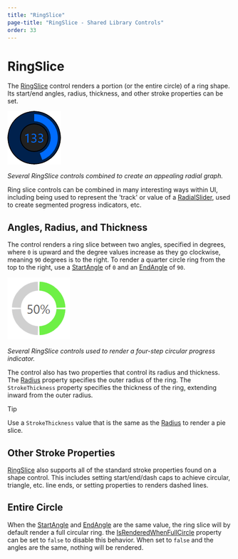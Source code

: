 ```yaml
---
title: "RingSlice"
page-title: "RingSlice - Shared Library Controls"
order: 33
---
```

# RingSlice

The [RingSlice](xref:ActiproSoftware.Windows.Controls.RingSlice) control renders a portion (or the entire circle) of a ring shape.  Its start/end angles, radius, thickness, and other stroke properties can be set.

![Screenshot](../images/ringslice-intro.png)

*Several RingSlice controls combined to create an appealing radial graph.*

Ring slice controls can be combined in many interesting ways within UI, including being used to represent the 'track' or value of a [RadialSlider](xref:ActiproSoftware.Windows.Controls.RadialSlider), used to create segmented progress indicators, etc.

## Angles, Radius, and Thickness

The control renders a ring slice between two angles, specified in degrees, where `0` is upward and the degree values increase as they go clockwise, meaning `90` degrees is to the right.  To render a quarter circle ring from the top to the right, use a [StartAngle](xref:ActiproSoftware.Windows.Controls.RingSlice.StartAngle) of `0` and an [EndAngle](xref:ActiproSoftware.Windows.Controls.RingSlice.EndAngle) of `90`.

![Screenshot](../images/ringslice-progress-indicator.png)

*Several RingSlice controls used to render a four-step circular progress indicator.*

The control also has two properties that control its radius and thickness.  The [Radius](xref:ActiproSoftware.Windows.Controls.RingSlice.Radius) property specifies the outer radius of the ring.  The `StrokeThickness` property specifies the thickness of the ring, extending inward from the outer radius.

> [!TIP]
> Use a `StrokeThickness` value that is the same as the [Radius](xref:ActiproSoftware.Windows.Controls.RingSlice.Radius) to render a pie slice.

## Other Stroke Properties

[RingSlice](xref:ActiproSoftware.Windows.Controls.RingSlice) also supports all of the standard stroke properties found on a shape control.  This includes setting start/end/dash caps to achieve circular, triangle, etc. line ends, or setting properties to renders dashed lines.

## Entire Circle

When the [StartAngle](xref:ActiproSoftware.Windows.Controls.RingSlice.StartAngle) and [EndAngle](xref:ActiproSoftware.Windows.Controls.RingSlice.EndAngle) are the same value, the ring slice will by default render a full circular ring.  the [IsRenderedWhenFullCircle](xref:ActiproSoftware.Windows.Controls.RingSlice.IsRenderedWhenFullCircle) property can be set to `false` to disable this behavior.  When set to `false` and the angles are the same, nothing will be rendered.
